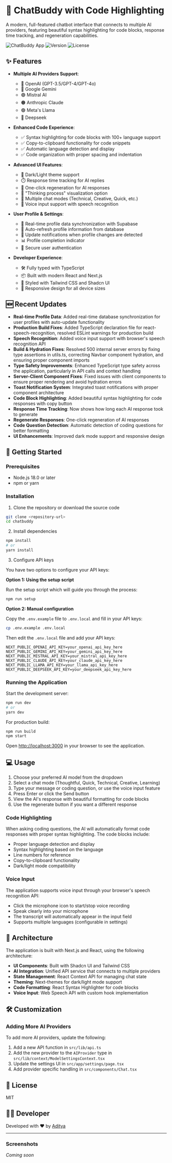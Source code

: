 # 🤖 ChatBuddy with Code Highlighting

A modern, full-featured chatbot interface that connects to multiple AI providers, featuring beautiful syntax highlighting for code blocks, response time tracking, and regeneration capabilities.

![ChatBuddy App](https://img.shields.io/badge/ChatBuddy-Next.js-blue)
![Version](https://img.shields.io/badge/version-1.0.0-green)
![License](https://img.shields.io/badge/license-MIT-orange)

## ✨ Features

- **Multiple AI Providers Support**:
  - 🔷 OpenAI (GPT-3.5/GPT-4/GPT-4o)
  - 🔶 Google Gemini
  - 🟣 Mistral AI
  - 🟠 Anthropic Claude
  - 🟢 Meta's Llama
  - 🔵 Deepseek
  
- **Enhanced Code Experience**:
  - ✅ Syntax highlighting for code blocks with 100+ language support
  - ✅ Copy-to-clipboard functionality for code snippets
  - ✅ Automatic language detection and display
  - ✅ Code organization with proper spacing and indentation
  
- **Advanced UI Features**:
  - 🌙 Dark/Light theme support
  - ⏱️ Response time tracking for AI replies
  - 🔄 One-click regeneration for AI responses
  - 💬 "Thinking process" visualization option
  - 🧠 Multiple chat modes (Technical, Creative, Quick, etc.)
  - 🎤 Voice input support with speech recognition

- **User Profile & Settings**:
  - 👤 Real-time profile data synchronization with Supabase
  - 🔄 Auto-refresh profile information from database
  - 🔔 Update notifications when profile changes are detected
  - 📊 Profile completion indicator
  - 🔐 Secure user authentication

- **Developer Experience**:
  - 🛠️ Fully typed with TypeScript
  - 📦 Built with modern React and Next.js
  - 🎨 Styled with Tailwind CSS and Shadcn UI
  - 📱 Responsive design for all device sizes

## 🆕 Recent Updates

- **Real-time Profile Data**: Added real-time database synchronization for user profiles with auto-update functionality
- **Production Build Fixes**: Added TypeScript declaration file for react-speech-recognition, resolved ESLint warnings for production build
- **Speech Recognition**: Added voice input support with browser's speech recognition API
- **Build & Hydration Fixes**: Resolved 500 internal server errors by fixing type assertions in utils.ts, correcting Navbar component hydration, and ensuring proper component imports
- **Type Safety Improvements**: Enhanced TypeScript type safety across the application, particularly in API calls and context handling
- **Server-Client Component Fixes**: Fixed issues with client components to ensure proper rendering and avoid hydration errors
- **Toast Notification System**: Integrated toast notifications with proper component architecture
- **Code Block Highlighting**: Added beautiful syntax highlighting for code responses with copy button
- **Response Time Tracking**: Now shows how long each AI response took to generate
- **Regenerate Responses**: One-click regeneration of AI responses
- **Code Question Detection**: Automatic detection of coding questions for better formatting
- **UI Enhancements**: Improved dark mode support and responsive design

## 🚀 Getting Started

### Prerequisites

- Node.js 18.0 or later
- npm or yarn

### Installation

1. Clone the repository or download the source code

```bash
git clone <repository-url>
cd chatbuddy
```

2. Install dependencies

```bash
npm install
# or
yarn install
```

3. Configure API keys

You have two options to configure your API keys:

**Option 1: Using the setup script**

Run the setup script which will guide you through the process:

```bash
npm run setup
```

**Option 2: Manual configuration**

Copy the `.env.example` file to `.env.local` and fill in your API keys:

```bash
cp .env.example .env.local
```

Then edit the `.env.local` file and add your API keys:

```
NEXT_PUBLIC_OPENAI_API_KEY=your_openai_api_key_here
NEXT_PUBLIC_GEMINI_API_KEY=your_gemini_api_key_here
NEXT_PUBLIC_MISTRAL_API_KEY=your_mistral_api_key_here
NEXT_PUBLIC_CLAUDE_API_KEY=your_claude_api_key_here
NEXT_PUBLIC_LLAMA_API_KEY=your_llama_api_key_here
NEXT_PUBLIC_DEEPSEEK_API_KEY=your_deepseek_api_key_here
```

### Running the Application

Start the development server:

```bash
npm run dev
# or
yarn dev
```

For production build:

```bash
npm run build
npm start
```

Open [http://localhost:3000](http://localhost:3000) in your browser to see the application.

## 💻 Usage

1. Choose your preferred AI model from the dropdown
2. Select a chat mode (Thoughtful, Quick, Technical, Creative, Learning)
3. Type your message or coding question, or use the voice input feature
4. Press Enter or click the Send button
5. View the AI's response with beautiful formatting for code blocks
6. Use the regenerate button if you want a different response

### Code Highlighting

When asking coding questions, the AI will automatically format code responses with proper syntax highlighting. The code blocks include:

- Proper language detection and display
- Syntax highlighting based on the language
- Line numbers for reference
- Copy-to-clipboard functionality
- Dark/light mode compatibility

### Voice Input

The application supports voice input through your browser's speech recognition API:

- Click the microphone icon to start/stop voice recording
- Speak clearly into your microphone
- The transcript will automatically appear in the input field
- Supports multiple languages (configurable in settings)

## 🧩 Architecture

The application is built with Next.js and React, using the following architecture:

- **UI Components**: Built with Shadcn UI and Tailwind CSS
- **AI Integration**: Unified API service that connects to multiple providers
- **State Management**: React Context API for managing chat state
- **Theming**: Next-themes for dark/light mode support
- **Code Formatting**: React Syntax Highlighter for code blocks
- **Voice Input**: Web Speech API with custom hook implementation

## 🛠️ Customization

### Adding More AI Providers

To add more AI providers, update the following:

1. Add a new API function in `src/lib/api.ts`
2. Add the new provider to the `AIProvider` type in `src/lib/context/ModelSettingsContext.tsx`
3. Update the settings UI in `src/app/settings/page.tsx`
4. Add provider specific handling in `src/components/Chat.tsx`

## 📄 License

MIT

## 👨‍💻 Developer

Developed with ❤️ by [Aditya](https://github.com/addy)

---

### Screenshots

*Coming soon*
